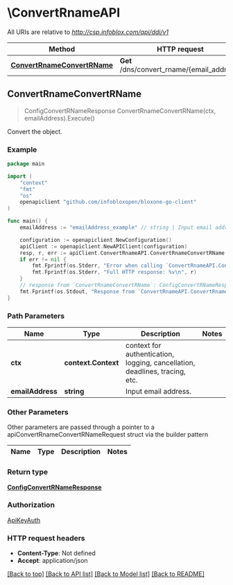 # \ConvertRnameAPI

All URIs are relative to *http://csp.infoblox.com/api/ddi/v1*

Method | HTTP request | Description
------------- | ------------- | -------------
[**ConvertRnameConvertRName**](ConvertRnameAPI.md#ConvertRnameConvertRName) | **Get** /dns/convert_rname/{email_address} | Convert the object.



## ConvertRnameConvertRName

> ConfigConvertRNameResponse ConvertRnameConvertRName(ctx, emailAddress).Execute()

Convert the object.



### Example

```go
package main

import (
    "context"
    "fmt"
    "os"
    openapiclient "github.com/infobloxopen/bloxone-go-client"
)

func main() {
    emailAddress := "emailAddress_example" // string | Input email address.

    configuration := openapiclient.NewConfiguration()
    apiClient := openapiclient.NewAPIClient(configuration)
    resp, r, err := apiClient.ConvertRnameAPI.ConvertRnameConvertRName(context.Background(), emailAddress).Execute()
    if err != nil {
        fmt.Fprintf(os.Stderr, "Error when calling `ConvertRnameAPI.ConvertRnameConvertRName``: %v\n", err)
        fmt.Fprintf(os.Stderr, "Full HTTP response: %v\n", r)
    }
    // response from `ConvertRnameConvertRName`: ConfigConvertRNameResponse
    fmt.Fprintf(os.Stdout, "Response from `ConvertRnameAPI.ConvertRnameConvertRName`: %v\n", resp)
}
```

### Path Parameters


Name | Type | Description  | Notes
------------- | ------------- | ------------- | -------------
**ctx** | **context.Context** | context for authentication, logging, cancellation, deadlines, tracing, etc.
**emailAddress** | **string** | Input email address. | 

### Other Parameters

Other parameters are passed through a pointer to a apiConvertRnameConvertRNameRequest struct via the builder pattern


Name | Type | Description  | Notes
------------- | ------------- | ------------- | -------------


### Return type

[**ConfigConvertRNameResponse**](ConfigConvertRNameResponse.md)

### Authorization

[ApiKeyAuth](../README.md#ApiKeyAuth)

### HTTP request headers

- **Content-Type**: Not defined
- **Accept**: application/json

[[Back to top]](#) [[Back to API list]](../README.md#documentation-for-api-endpoints)
[[Back to Model list]](../README.md#documentation-for-models)
[[Back to README]](../README.md)

